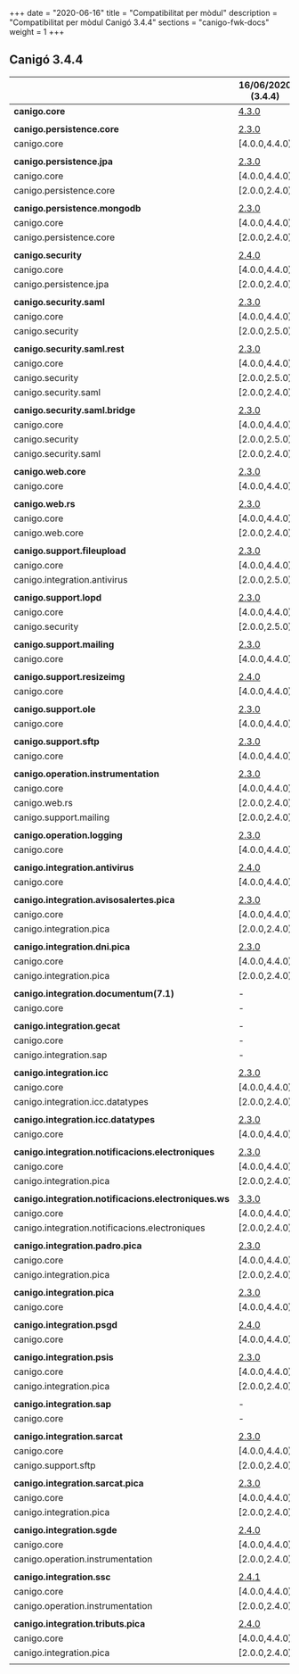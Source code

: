 +++
date        = "2020-06-16"
title       = "Compatibilitat per mòdul"
description = "Compatibilitat per mòdul Canigó 3.4.4"
sections    = "canigo-fwk-docs"
weight      = 1
+++

## Canigó 3.4.4

|                                                   		| 16/06/2020 (3.4.4)																														|
|---------------------------------------------------		|------------------																															|
| **canigo.core**                                   		| [4.3.0](/canigo-fwk-docs/documentacio-llibreries/canigo.core/4.3.0/)  							|
|                                                   		|               																																|
| **canigo.persistence.core**                        		| [2.3.0](/canigo-fwk-docs/documentacio-llibreries/canigo.persistence.core/2.3.0/) |
| canigo.core                                       		| [4.0.0,4.4.0)  																																|
|                                                   		|               																																|
| **canigo.persistence.jpa**                         		| [2.3.0](/canigo-fwk-docs/documentacio-llibreries/canigo.persistence.jpa/2.3.0/)		|
| canigo.core                                       		| [4.0.0,4.4.0)  																																|
| canigo.persistence.core                           		| [2.0.0,2.4.0)  																																|
|                                                   		|               																																|
| **canigo.persistence.mongodb**                     		| [2.3.0](/canigo-fwk-docs/documentacio-llibreries/canigo.persistence.mongodb/2.3.0/) |
| canigo.core                                       		| [4.0.0,4.4.0)  																																|
| canigo.persistence.core                           		| [2.0.0,2.4.0)  																																|
|                                                   		|               																																|
| **canigo.security**                                		| [2.4.0](/canigo-fwk-docs/documentacio-llibreries/canigo.security/2.4.0/) |
| canigo.core                                       		| [4.0.0,4.4.0)  																																|
| canigo.persistence.jpa                             		| [2.0.0,2.4.0)  																																|
|                                                   		|               																																|
| **canigo.security.saml**                           		| [2.3.0](/canigo-fwk-docs/documentacio-llibreries/canigo.security.saml/2.3.0/) |
| canigo.core                                       		| [4.0.0,4.4.0)  																																|
| canigo.security                                   		| [2.0.0,2.5.0) 																																|
|                                                   		|               																																|
| **canigo.security.saml.rest**                      		| [2.3.0](/canigo-fwk-docs/documentacio-llibreries/canigo.security.saml.rest/2.3.0/) |
| canigo.core                                       		| [4.0.0,4.4.0)  																																|
| canigo.security                                   		| [2.0.0,2.5.0) 																																|
| canigo.security.saml                               		| [2.0.0,2.4.0) 																																|
|                                                   		|               																																|
| **canigo.security.saml.bridge**                    		| [2.3.0](/canigo-fwk-docs/documentacio-llibreries/canigo.security.saml.bridge/2.3.0/) |
| canigo.core                                       		| [4.0.0,4.4.0)  																																|
| canigo.security                                   		| [2.0.0,2.5.0) 																																|
| canigo.security.saml                               		| [2.0.0,2.4.0) 																																|
|                                                   		|               																																|
| **canigo.web.core**                                		| [2.3.0](/canigo-fwk-docs/documentacio-llibreries/canigo.web.core/2.3.0/) |
| canigo.core                                       		| [4.0.0,4.4.0)  																																|
|                                                   		|               																																|
| **canigo.web.rs**                                  		| [2.3.0](/canigo-fwk-docs/documentacio-llibreries/canigo.web.rs/2.3.0/) |
| canigo.core                                       		| [4.0.0,4.4.0)  																																|
| canigo.web.core                                   		| [2.0.0,2.4.0) 																																|
|                                                   		|               																																|
| **canigo.support.fileupload**                      		| [2.3.0](/canigo-fwk-docs/documentacio-llibreries/canigo.support.fileupload/2.3.0/) |
| canigo.core                                       		| [4.0.0,4.4.0)  																																|
| canigo.integration.antivirus                      		| [2.0.0,2.5.0) 																																|
|                                                   		|               																																|
| **canigo.support.lopd**                            		| [2.3.0](/canigo-fwk-docs/documentacio-llibreries/canigo.support.lopd/2.3.0/) |
| canigo.core                                       		| [4.0.0,4.4.0)  																																|
| canigo.security                                   		| [2.0.0,2.5.0) 																																|
|                                                   		|               																																|
| **canigo.support.mailing**                         		| [2.3.0](/canigo-fwk-docs/documentacio-llibreries/canigo.support.mailing/2.3.0/) |
| canigo.core                                       		| [4.0.0,4.4.0)  																																|
|                                                   		|               																																|
| **canigo.support.resizeimg**                         	| [2.4.0](/canigo-fwk-docs/documentacio-llibreries/canigo.support.resizeimg/2.4.0/) |
| canigo.core                                       		| [4.0.0,4.4.0)  																																|
|                                                   		|               																																|
| **canigo.support.ole**                             		| [2.3.0](/canigo-fwk-docs/documentacio-llibreries/canigo.support.ole/2.3.0/) |
| canigo.core                                       		| [4.0.0,4.4.0)  																																|
|                                                   		|               																																|
| **canigo.support.sftp**                            		| [2.3.0](/canigo-fwk-docs/documentacio-llibreries/canigo.support.sftp/2.3.0/) |
| canigo.core                                       		| [4.0.0,4.4.0)  																																|
|                                                   		|               																																|
| **canigo.operation.instrumentation**               		| [2.3.0](/canigo-fwk-docs/documentacio-llibreries/canigo.operation.instrumentation/2.3.0/) |
| canigo.core                                       		| [4.0.0,4.4.0)  																																|
| canigo.web.rs                                   			| [2.0.0,2.4.0) 																																|
| canigo.support.mailing                           			| [2.0.0,2.4.0) 																																|
|                                                   		|               																																|
| **canigo.operation.logging**                       		| [2.3.0](/canigo-fwk-docs/documentacio-llibreries/canigo.operation.logging/2.3.0/) |
| canigo.core                                       		| [4.0.0,4.4.0)  																																|
|                                                   		|               																																|
| **canigo.integration.antivirus**                   		| [2.4.0](/canigo-fwk-docs/documentacio-llibreries/canigo.integration.antivirus/2.4.0/) |
| canigo.core                                       		| [4.0.0,4.4.0)  																																|
|                                                   		|               																																|
| **canigo.integration.avisosalertes.pica**          		| [2.3.0](/canigo-fwk-docs/documentacio-llibreries/canigo.integration.avisosalertes.pica/2.3.0/) |
| canigo.core                                       		| [4.0.0,4.4.0)  																																|
| canigo.integration.pica                           		| [2.0.0,2.4.0) 																																|
|                                                   		|               																																|
| **canigo.integration.dni.pica**                    		| [2.3.0](/canigo-fwk-docs/documentacio-llibreries/canigo.integration.dni.pica/2.3.0/) |
| canigo.core                                       		| [4.0.0,4.4.0)  																																|
| canigo.integration.pica                           		| [2.0.0,2.4.0) 																																|
|                                                   		|               																																|
| **canigo.integration.documentum(7.1)**             		| -             																																|
| canigo.core                                       		| -             																																|
|                                                   		|               																																|
| **canigo.integration.gecat**                       		| -              																																|
| canigo.core                                       		| -              																																|
| canigo.integration.sap                            		| -              																																|
|                                                   		|               																																|
| **canigo.integration.icc**                         		| [2.3.0](/canigo-fwk-docs/documentacio-llibreries/canigo.integration.icc/2.3.0/) |
| canigo.core                                       		| [4.0.0,4.4.0)  																																|
| canigo.integration.icc.datatypes                  		| [2.0.0,2.4.0)  																																|
|                                                   		|               																																|
| **canigo.integration.icc.datatypes**               		| [2.3.0](/canigo-fwk-docs/documentacio-llibreries/canigo.integration.icc.datatypes/2.3.0/) |
| canigo.core                                       		| [4.0.0,4.4.0)  																																|
|                                                   		|               																																|
| **canigo.integration.notificacions.electroniques** 		| [2.3.0](/canigo-fwk-docs/documentacio-llibreries/canigo.integration.notificacions.electroniques/2.3.0/) |
| canigo.core                                       		| [4.0.0,4.4.0)  																																|
| canigo.integration.pica                           		| [2.0.0,2.4.0) 																																|
|                                                   		|               																																|
| **canigo.integration.notificacions.electroniques.ws**	| [3.3.0](/canigo-fwk-docs/documentacio-llibreries/canigo.integration.notificacions.electroniques.ws/3.3.0/) |
| canigo.core                                       		| [4.0.0,4.4.0)  																																|
| canigo.integration.notificacions.electroniques    		| [2.0.0,2.4.0) 																																|
|                                                   		|               																																|
| **canigo.integration.padro.pica**                  		| [2.3.0](/canigo-fwk-docs/documentacio-llibreries/canigo.integration.padro.pica/2.3.0/) |
| canigo.core                                       		| [4.0.0,4.4.0)  																																|
| canigo.integration.pica                           		| [2.0.0,2.4.0) 																																|
|                                                   		|               																																|
| **canigo.integration.pica**                        		| [2.3.0](/canigo-fwk-docs/documentacio-llibreries/canigo.integration.pica/2.3.0/) |
| canigo.core                                       		| [4.0.0,4.4.0)  																																|
|                                                   		|               																																|
| **canigo.integration.psgd**                        		| [2.4.0](/canigo-fwk-docs/documentacio-llibreries/canigo.integration.psgd/2.4.0/) |
| canigo.core                                       		| [4.0.0,4.4.0)  																																|
|                                                   		|               																																|
| **canigo.integration.psis**                        		| [2.3.0](/canigo-fwk-docs/documentacio-llibreries/canigo.integration.psis/2.3.0/) |
| canigo.core                                       		| [4.0.0,4.4.0)  																																|
| canigo.integration.pica                           		| [2.0.0,2.4.0) 																																|
|                                                   		|               																																|
| **canigo.integration.sap**                         		| -              																																|
| canigo.core                                       		| -              																																|
|                                                   		|               																																|
| **canigo.integration.sarcat**                      		| [2.3.0](/canigo-fwk-docs/documentacio-llibreries/canigo.integration.sarcat/2.3.0/) |
| canigo.core                                       		| [4.0.0,4.4.0)  																																|
| canigo.support.sftp                               		| [2.0.0,2.4.0) 																																|
|                                                   		|               																																|
| **canigo.integration.sarcat.pica**                 		| [2.3.0](/canigo-fwk-docs/documentacio-llibreries/canigo.integration.sarcat.pica/2.3.0/) |
| canigo.core                                       		| [4.0.0,4.4.0)  																																|
| canigo.integration.pica                           		| [2.0.0,2.4.0) 																																|
|                                                   		|               																																|
| **canigo.integration.sgde**                        		| [2.4.0](/canigo-fwk-docs/documentacio-llibreries/canigo.integration.sgde.pica/2.4.0/) |
| canigo.core                                       		| [4.0.0,4.4.0)  																																|
| canigo.operation.instrumentation                  		| [2.0.0,2.4.0) 																																|
|                                                   		|               																																|
| **canigo.integration.ssc**                         		| [2.4.1](/canigo-fwk-docs/documentacio-llibreries/canigo.integration.ssc/2.4.1/) |
| canigo.core                                       		| [4.0.0,4.4.0)  																																|
| canigo.operation.instrumentation                  		| [2.0.0,2.4.0) 																																|
|                                                   		|               																																|
| **canigo.integration.tributs.pica**                		| [2.4.0](/canigo-fwk-docs/documentacio-llibreries/canigo.integration.tributs.pica/2.4.0/) |
| canigo.core                                       		| [4.0.0,4.4.0)  																																|
| canigo.integration.pica                           		| [2.0.0,2.4.0) 																																|
|                                                   		|               																																|
